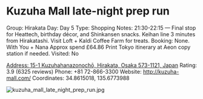 # Kuzuha Mall late-night prep run

Group: Hirakata
Day: Day 5
Type: Shopping
Notes: 21:30-22:15 — Final stop for Heattech, birthday décor, and Shinkansen snacks. Keihan line 3 minutes from Hirakatashi. Visit Loft + Kaldi Coffee Farm for treats. Booking: None. With You + Nana Approx spend £64.86 Print Tokyo itinerary at Aeon copy station if needed.
Visited: No

[Address: 15-1 Kuzuhahanazonochō, Hirakata, Osaka 573-1121, Japan](https://maps.google.com/?cid=18201673667111364488)
Rating: 3.9 (6325 reviews)
Phone: +81 72-866-3300
Website: http://kuzuha-mall.com/
Coordinates: 34.8615018, 135.6773988

![kuzuha_mall_late_night_prep_run.jpg](Kuzuha%20Mall%20late-night%20prep%20run%20kuzuhamallla011fbb4ce8/kuzuha_mall_late_night_prep_run.jpg)

